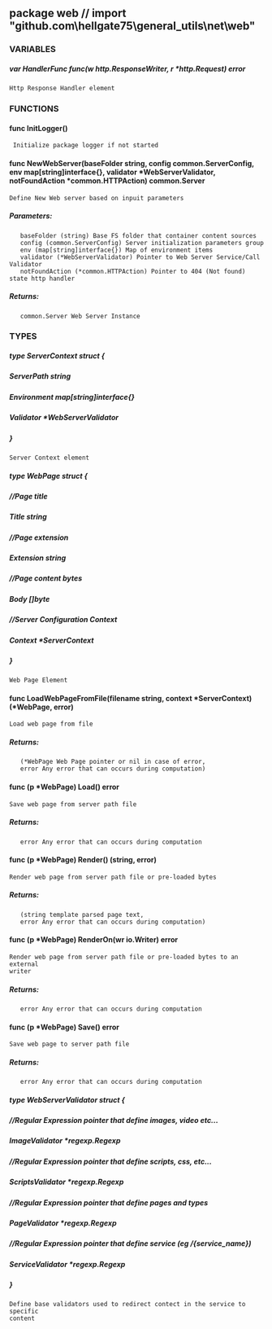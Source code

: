 ## package web // import "github.com\\hellgate75\\general_utils\\net\\web"


### VARIABLES

##### var HandlerFunc func(w http.ResponseWriter, r *http.Request) error
    Http Response Handler element


### FUNCTIONS

#### func InitLogger()
     Initialize package logger if not started

#### func NewWebServer(baseFolder string, config common.ServerConfig, env map[string]interface{}, validator *WebServerValidator, notFoundAction *common.HTTPAction) common.Server
    Define New Web server based on inpuit parameters 
#####     Parameters:
       baseFolder (string) Base FS folder that container content sources
       config (common.ServerConfig) Server initialization parameters group
       env (map[string]interface{}) Map of environment items
       validator (*WebServerValidator) Pointer to Web Server Service/Call Validator
       notFoundAction (*common.HTTPAction) Pointer to 404 (Not found) state http handler
#####    Returns:

       common.Server Web Server Instance


### TYPES

##### type ServerContext struct {
##### 	ServerPath  string
##### 	Environment map[string]interface{}
##### 	Validator   *WebServerValidator
##### }
	Server Context element

##### type WebPage struct {
##### 	//Page title
##### 	Title string
##### 	//Page extension
##### 	Extension string
##### 	//Page content bytes
##### 	Body []byte
##### 	//Server Configuration Context
##### 	Context *ServerContext
##### }
    Web Page Element

#### func LoadWebPageFromFile(filename string, context *ServerContext) (*WebPage, error)
    Load web page from file 
#####     Returns:
       (*WebPage Web Page pointer or nil in case of error,
       error Any error that can occurs during computation)

#### func (p *WebPage) Load() error
    Save web page from server path file
##### 	Returns:
       error Any error that can occurs during computation

#### func (p *WebPage) Render() (string, error)
    Render web page from server path file or pre-loaded bytes 
#####     Returns:
       (string template parsed page text,
       error Any error that can occurs during computation)

#### func (p *WebPage) RenderOn(wr io.Writer) error
    Render web page from server path file or pre-loaded bytes to an external
    writer
##### 	Returns:
       error Any error that can occurs during computation

#### func (p *WebPage) Save() error
    Save web page to server path file
##### 	Returns:
       error Any error that can occurs during computation

##### type WebServerValidator struct {
##### 	//Regular Expression pointer that define images, video etc...
##### 	ImageValidator *regexp.Regexp
##### 	//Regular Expression pointer that define scripts, css, etc...
##### 	ScriptsValidator *regexp.Regexp
##### 	//Regular Expression pointer that define pages and types
##### 	PageValidator *regexp.Regexp
##### 	//Regular Expression pointer that define service (eg /{service_name})
##### 	ServiceValidator *regexp.Regexp
##### }
    Define base validators used to redirect contect in the service to specific
    content

